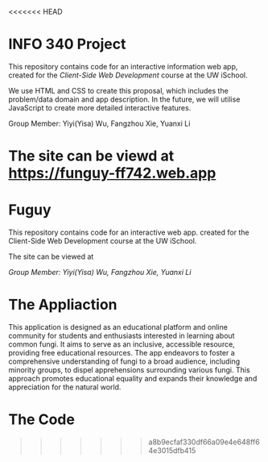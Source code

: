 <<<<<<< HEAD
# INFO 340 Project

This repository contains code for an interactive information web app, created for the _Client-Side Web Development_ course at the UW iSchool.

We use HTML and CSS to create this proposal, which includes the problem/data domain and app description. In the future, we will utilise JavaScript to create more detailed interactive features.

Group Member: Yiyi(Yisa) Wu, Fangzhou Xie, Yuanxi Li


The site can be viewd at https://funguy-ff742.web.app
=======
# Fuguy

This repository contains code for an interactive web app. created for the Client-Side Web Development course at the UW iSchool.

The site can be viewed at 

*Group Member: Yiyi(Yisa) Wu, Fangzhou Xie, Yuanxi Li*

# The Appliaction

This application is designed as an educational platform and online community for students and enthusiasts interested in learning about common fungi. It aims to serve as an inclusive, accessible resource, providing free educational resources. The app endeavors to foster a comprehensive understanding of fungi to a broad audience, including minority groups, to dispel apprehensions surrounding various fungi. This approach promotes educational equality and expands their knowledge and appreciation for the natural world.

# The Code

>>>>>>> a8b9ecfaf330df66a09e4e648ff64e3015dfb415
